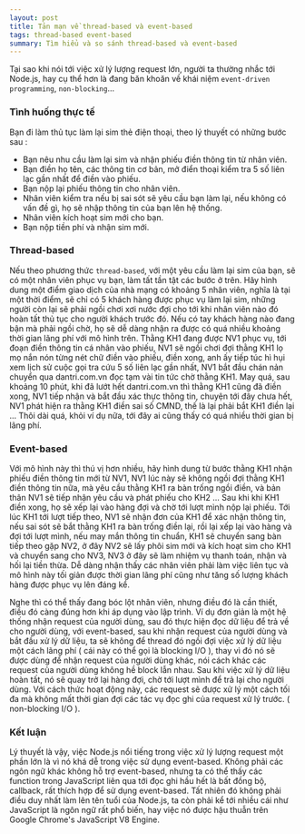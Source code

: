 ```yaml
---
layout: post
title: Tản mạn về thread-based và event-based
tags: thread-based event-based
summary: Tìm hiểu và so sánh thread-based và event-based
---
```

Tại sao khi nói tới việc xử lý lượng request lớn, người ta thường nhắc tới Node.js, hay cụ thể hơn là đang băn khoăn về khái niệm `event-driven programming`, `non-blocking`...

### Tình huống thực tế
Bạn đi làm thủ tục làm lại sim thẻ điện thoại, theo lý thuyết có những bước sau :
+ Bạn nêu nhu cầu làm lại sim và nhận phiếu điền thông tin từ nhân viên.
+ Bạn điền họ tên, các thông tin cơ bản, mở điển thoại kiểm tra 5 số liên lạc gần nhất để điền vào phiếu.
+ Bạn nộp lại phiếu thông tin cho nhân viên.
+ Nhân viên kiểm tra nếu bị sai sót sẽ yêu cầu bạn làm lại, nếu không có vấn đề gì, họ sẽ nhập thông tin của bạn lên hệ thống.
+ Nhân viên kích hoạt sim mới cho bạn.
+ Bạn nộp tiền phí và nhận sim mới.

### Thread-based
Nếu theo phương thức `thread-based`, với một yêu cầu làm lại sim của bạn, sẽ có một nhân viên phục vụ bạn, làm tất tần tật các bước ở trên. Hãy hình dung một điểm giao dịch của nhà mạng có khoảng 5 nhân viên, nghĩa là tại một thời điểm, sẽ chỉ có 5 khách hàng được phục vụ làm lại sim, những người còn lại sẽ phải ngồi chơi xơi nước đợi cho tới khi nhân viên nào đó hoàn tất thủ tục cho người khách trước đó. Nếu có tay khách hàng nào đang bận mà phải ngồi chờ, họ sẽ dễ dàng nhận ra được có quá nhiều khoảng thời gian lãng phí với mô hình trên.
Thằng KH1 đang được NV1 phục vụ, tới đoạn điền thông tin cá nhân vào phiếu, NV1 sẽ ngồi chơi đợi thằng KH1 lọ mọ nắn nón từng nét chữ điền vào phiếu, điền xong, anh ấy tiếp túc hì hụi xem lịch sử cuộc gọi tra cứu 5 số liên lạc gần nhất, NV1 bắt đầu chán nản chuyển qua dantri.com.vn đọc tạm vài tin tức chờ thằng KH1. May quá, sau khoảng 10 phút, khi đã lướt hết dantri.com.vn thì thằng KH1 cũng đã điền xong, NV1 tiếp nhận và bắt  đầu xác thực thông tin, chuyện tới đây chưa hết, NV1 phát hiện ra thằng KH1 điền sai số CMND, thế là lại phải bắt KH1 điền lại ...
Thôi dài quá, khỏi ví dụ nữa, tới đây ai cũng thấy có quá nhiều thời gian bị lãng phí.

### Event-based
Với mô hình này thì thú vị hơn nhiều, hãy hình dung từ bước thằng KH1 nhận phiếu điền thông tin mới từ NV1, NV1 lúc này sẽ không ngồi đợi thằng KH1 điền thông tin nữa, mà yêu cầu thằng KH1 ra bàn trống ngồi điền, và bản thân NV1 sẽ tiếp nhận yêu cầu và phát phiếu cho KH2 ...
Sau khi khi KH1 điền xong, họ sẽ xếp lại vào hàng đợi và chờ tới lượt mình nộp lại phiếu. Tới lúc KH1 tới lượt tiếp theo, NV1 sẽ nhận đơn của KH1 để xác nhận thông tin, nếu sai sót sẽ bắt thằng KH1 ra bàn trống điền lại, rồi lại xếp lại vào hàng và đợi tới lượt mình, nếu may mắn thông tin chuẩn, KH1 sẽ chuyển sang bàn tiếp theo gặp NV2, ở đây NV2 sẽ lấy phôi sim mới và kích hoạt sim cho KH1 và chuyển sang cho NV3, NV3 ở đây sẽ làm nhiệm vụ thanh toán, nhận và hối lại tiền thừa.
Dễ dàng nhận thấy các nhân viên phải làm việc liên tục và mô hình này tối giản được thời gian lãng phí cũng như tăng số lượng khách hàng được phục vụ lên đáng kể.

Nghe thì có thể thấy đang bóc lột nhân viên, nhưng điều đó là cần thiết, điều đó càng đúng hơn khi áp dụng vào lập trình.
Ví dụ đơn giản là một hệ thống nhận request của người dùng, sau đó thực hiện đọc dữ liệu để trả về cho người dùng, với event-based, sau khi nhận request của người dùng và bắt đầu xử lý dữ liệu, ta sẽ không để thread đó ngồi đợi việc xử lý dữ liệu một cách lãng phí ( cái này có thể gọi là blocking I/O ), thay vì đó nó sẽ được dùng để nhận request của người dùng khác, nói cách khác các request của người dùng không hề block lẫn nhau. Sau khi việc xử lý dữ liệu hoàn tất, nó sẽ quay trở lại hàng đợi, chờ tới lượt mình để trả lại cho người dùng. Với cách thức hoạt động này, các request sẽ được xử lý một cách tối đa mà không mất thời gian đợi các tác vụ đọc ghi của request xử lý trước. ( non-blocking I/O ).

### Kết luận
Lý thuyết là vậy, việc Node.js nổi tiếng trong việc xử lý lượng request một phần lớn là vì nó khá dễ trong việc sử dụng event-based. Không phải các ngôn ngữ khác không hỗ trợ event-based, nhưng ta có thể thấy các function trong JavaScript liên qua tới đọc ghi hầu hết là bất đồng bộ, callback, rất thích hợp để sử dụng event-based. Tất nhiên đó không phải điều duy nhất làm lên tên tuổi của Node.js, ta còn phải kể tới nhiều cái như JavaScript là ngôn ngữ rất phổ biến, hay việc nó được hậu thuẫn trên Google Chrome's JavaScript V8 Engine.
